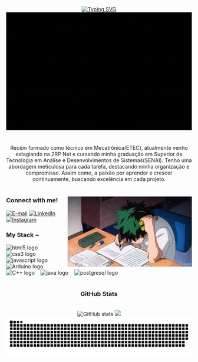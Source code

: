 <div align="center">
  <a href="https://git.io/typing-svg">
    <img src="https://readme-typing-svg.demolab.com?font=Fira+Code&weight=500&size=22&pause=1000&color=09FE00&center=true&vCenter=true&random=false&width=524&lines=%E2%8A%B9+Welcome+to+my+profile!+%CB%99%E1%B5%95%CB%99+%E2%8A%B9+" alt="Typing SVG">
  </a>
</div>

<img align="center" alt="" src="./src/channel.gif" style="height: 320px; width: 1020px;">


#

<p align="center">Recém formado como técnico em Mecatrônica(ETEC), atualmente venho estagiando na 2RP Net e cursando minha graduação em Superior de Tecnologia em Análise e Desenvolvimentos de Sistemas(SENAI). Tenho uma abordagem meticulosa para cada tarefa, destacando minha organização e compromisso. Assim como, a paixão por aprender e crescer continuamente, buscando excelência em cada projeto.
  
#

<img align="right" alt="" height="190px" src="./src/study.gif">

<h3 align="left">Connect with me!</h3>

[![E-mail](https://img.shields.io/badge/-Email-000?style=for-the-badge&logo=microsoft-outlook&logoColor=09FE00&color:0000)](mailto:pablo.domsanches@gmail.com)
[![LinkedIn](https://img.shields.io/badge/-LinkedIn-000?style=for-the-badge&logo=linkedin&logoColor=09FE00&color:FFF)](https://www.linkedin.com/in/pablo-sanches-a3a691304/)
[![Instagram](https://img.shields.io/badge/-Instagram-000?style=for-the-badge&logo=instagram&logoColor=09FE00&color:FFF)](https://www.instagram.com/pablow_domingues/)


<h3 align="left">My Stack ~</h3>

<div align="left">
  <img src="https://cdn.jsdelivr.net/gh/devicons/devicon/icons/html5/html5-original.svg" height="25" alt="html5 logo"  />
  <img width="8" />
  <img src="https://cdn.jsdelivr.net/gh/devicons/devicon/icons/css3/css3-original.svg" height="25" alt="css3 logo"  />
  <img width="8" />
  <img src="https://cdn.jsdelivr.net/gh/devicons/devicon/icons/javascript/javascript-plain.svg" height="25" alt="javascript logo"  />

   <img width="8" />
   <img src="https://cdn.jsdelivr.net/gh/devicons/devicon/icons/arduino/arduino-original.svg" height="25" alt="Arduino logo" />
  
  <img width="8" />
  <img src="https://cdn.jsdelivr.net/gh/devicons/devicon/icons/cplusplus/cplusplus-plain.svg" height="25" alt="C++ logo" />
  
  <img width="8" />
  <img src="https://cdn.jsdelivr.net/gh/devicons/devicon/icons/java/java-original.svg" height="25" alt="java logo"  />
  <img width="8" />
  <img src="https://cdn.jsdelivr.net/gh/devicons/devicon/icons/postgresql/postgresql-original.svg" height="25" alt="postgresql logo"  />
</div>

#

<div style="text-align: center;" align="center">
  <h3> GitHub Stats </h3>
  <br>
  <img src="https://github-readme-stats-git-masterrstaa-rickstaa.vercel.app/api?username=Domingueszz&hide_title=true&show_icons=true&include_all_commits=false&count_private=true&line_height=25&hide=issues&bg_color=000&title_color=09FE00&text_color=FFF&border_radius=3&border_color=09FE00&icon_color=09FE00&theme=jolly" alt="GitHub stats" style="height: 120px;>

<a href="https://github.com/Domingueszz/github-readme-stats">
 <img src="https://github-readme-stats.vercel.app/api/top-langs/?username=Domingueszz&layout=compact&theme=radical&card_width=400&langs_count=10&bg_color=00000000&border_color=09FE00&title_color=00FF00&icon_color=00FF00" style="height: 120px; />

  </a>
</div>

*

<picture align="center">
  <source media="(prefers-color-scheme: dark)" srcset="https://raw.githubusercontent.com/Domingueszz/Domingueszz/output/github-contribution-grid-snake-dark.svg">
  <source media="(prefers-color-scheme: light)" srcset="https://raw.githubusercontent.com/Domingueszz/Domingueszz/output/github-contribution-grid-snake-dark.svg">
  <img align="center" alt="github contribution grid snake animation" src="https://raw.githubusercontent.com/Domingueszz/Domingueszz/output/github-contribution-grid-snake.svg">
</picture>
